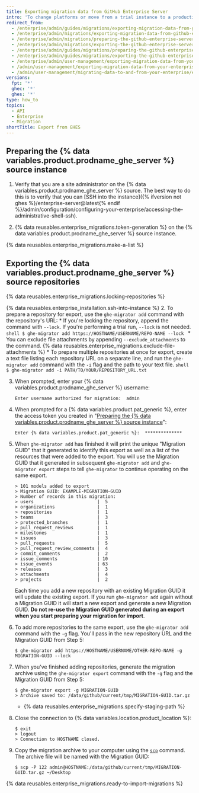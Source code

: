```yaml
---
title: Exporting migration data from GitHub Enterprise Server
intro: 'To change platforms or move from a trial instance to a production instance, you can export migration data from a {% data variables.product.prodname_ghe_server %} instance by preparing the instance, locking the repositories, and generating a migration archive.'
redirect_from:
  - /enterprise/admin/guides/migrations/exporting-migration-data-from-github-enterprise
  - /enterprise/admin/migrations/exporting-migration-data-from-github-enterprise-server
  - /enterprise/admin/migrations/preparing-the-github-enterprise-server-source-instance
  - /enterprise/admin/migrations/exporting-the-github-enterprise-server-source-repositories
  - /enterprise/admin/guides/migrations/preparing-the-github-enterprise-source-instance
  - /enterprise/admin/guides/migrations/exporting-the-github-enterprise-source-repositories
  - /enterprise/admin/user-management/exporting-migration-data-from-your-enterprise
  - /admin/user-management/exporting-migration-data-from-your-enterprise
  - /admin/user-management/migrating-data-to-and-from-your-enterprise/exporting-migration-data-from-your-enterprise
versions:
  fpt: '*'
  ghec: '*'
  ghes: '*'
type: how_to
topics:
  - API
  - Enterprise
  - Migration
shortTitle: Export from GHES
---
```


## Preparing the {% data variables.product.prodname_ghe_server %} source instance

1. Verify that you are a site administrator on the {% data variables.product.prodname_ghe_server %} source. The best way to do this is to verify that you can [SSH into the instance]({% ifversion not ghes %}/enterprise-server@latest{% endif %}/admin/configuration/configuring-your-enterprise/accessing-the-administrative-shell-ssh).

2. {% data reusables.enterprise_migrations.token-generation %} on the {% data variables.product.prodname_ghe_server %} source instance.

{% data reusables.enterprise_migrations.make-a-list %}

## Exporting the {% data variables.product.prodname_ghe_server %} source repositories

{% data reusables.enterprise_migrations.locking-repositories %}

{% data reusables.enterprise_installation.ssh-into-instance %}
2. To prepare a repository for export, use the `ghe-migrator add` command with the repository's URL:
    * If you're locking the repository, append the command with `--lock`. If you're performing a trial run, `--lock` is not needed.
      ```shell
      $ ghe-migrator add https://HOSTNAME/USERNAME/REPO-NAME --lock
      ```
    * You can exclude file attachments by appending `--exclude_attachments` to the command. {% data reusables.enterprise_migrations.exclude-file-attachments %}
    * To prepare multiple repositories at once for export, create a text file listing each repository URL on a separate line, and run the `ghe-migrator add` command with the `-i` flag and the path to your text file.
      ```shell
      $ ghe-migrator add -i PATH/TO/YOUR/REPOSITORY_URL.txt
      ```

3. When prompted, enter your {% data variables.product.prodname_ghe_server %} username:
   ```shell
   Enter username authorized for migration:  admin
   ```
4. When prompted for a {% data variables.product.pat_generic %}, enter the access token you created in "[Preparing the {% data variables.product.prodname_ghe_server %} source instance](#preparing-the-github-enterprise-server-source-instance)":
   ```shell
   Enter {% data variables.product.pat_generic %}:  **************
   ```
5. When `ghe-migrator add` has finished it will print the unique "Migration GUID" that it generated to identify this export as well as a list of the resources that were added to the export. You will use the Migration GUID that it generated in subsequent `ghe-migrator add` and `ghe-migrator export` steps to tell `ghe-migrator` to continue operating on the same export.
   ```shell
   > 101 models added to export
   > Migration GUID: EXAMPLE-MIGRATION-GUID
   > Number of records in this migration:
   > users                        |  5
   > organizations                |  1
   > repositories                 |  1
   > teams                        |  3
   > protected_branches           |  1
   > pull_request_reviews         |  1
   > milestones                   |  1
   > issues                       |  3
   > pull_requests                |  5
   > pull_request_review_comments |  4
   > commit_comments              |  2
   > issue_comments               | 10
   > issue_events                 | 63
   > releases                     |  3
   > attachments                  |  4
   > projects                     |  2
   ```
   Each time you add a new repository with an existing Migration GUID it will update the existing export. If you run `ghe-migrator add` again without a Migration GUID it will start a new export and generate a new Migration GUID. **Do not re-use the Migration GUID generated during an export when you start preparing your migration for import**.

6. To add more repositories to the same export, use the `ghe-migrator add` command with the `-g` flag. You'll pass in the new repository URL and the Migration GUID from Step 5:
   ```shell
   $ ghe-migrator add https://HOSTNAME/USERNAME/OTHER-REPO-NAME -g MIGRATION-GUID --lock
   ```
7. When you've finished adding repositories, generate the migration archive using the `ghe-migrator export` command with the `-g` flag and the Migration GUID from Step 5:
   ```shell
   $ ghe-migrator export -g MIGRATION-GUID
   > Archive saved to: /data/github/current/tmp/MIGRATION-GUID.tar.gz
   ```
   - {% data reusables.enterprise_migrations.specify-staging-path %}

8. Close the connection to {% data variables.location.product_location %}:
   ```shell
   $ exit
   > logout
   > Connection to HOSTNAME closed.
   ```
9. Copy the migration archive to your computer using the [`scp`](https://acloudguru.com/blog/engineering/ssh-and-scp-howto-tips-tricks#scp) command. The archive file will be named with the Migration GUID:
   ```shell
   $ scp -P 122 admin@HOSTNAME:/data/github/current/tmp/MIGRATION-GUID.tar.gz ~/Desktop
   ```
{% data reusables.enterprise_migrations.ready-to-import-migrations %}
